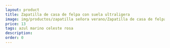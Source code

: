 ```yaml
---
layout: product
title: Zapatilla de casa de felpa con suela ultraligera 
image: img/productos/zapatilla señora verano/Zapatilla de casa de felpa con suela ultraligera =13 =azul marino celeste rosa.webp
price: 13 
tags: azul marino celeste rosa
description: 
order: 0
---
```

